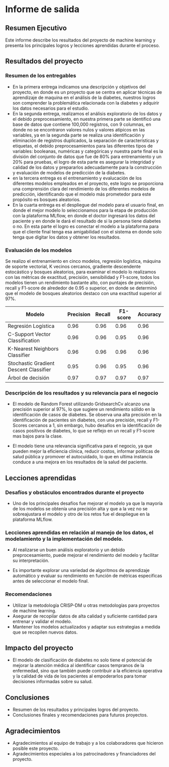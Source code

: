 # Informe de salida

## Resumen Ejecutivo

Este informe describe los resultados del proyecto de machine learning y presenta los principales logros y lecciones aprendidas durante el proceso.

## Resultados del proyecto

### Resumen de los entregables 
-	En la primera entrega indicamos una descripción y objetivos del proyecto, en donde es un proyecto que se centra en aplicar técnicas de aprendizaje de maquina en el análisis de la diabetes, nuestros logros son comprender la problemática relacionada con la diabetes y adquirir los datos necesarios para el estudio.
-	En la segunda entrega, realizamos el análisis exploratorio de los datos y el debido preprocesamiento, en nuestra primera parte se identificó una base de datos que contiene 100,000 registros, con 9 columnas, en donde no se encontraron valores nulos y valores atípicos en las variables, ya en la segunda parte se realiza una identificación y eliminación de registros duplicados, la separación de características y etiquetas, el debido preprocesamientos para las diferentes tipos de variables: booleanas, numéricas y categóricas y nuestra parte final es la división del conjunto de datos que fue de 80% para entrenamiento y un 20% para pruebas, el logro de esta parte es asegurar la integridad y calidad de los datos  y prepararlos adecuadamente para la construcción y evaluación de modelos de predicción de la diabetes.
-	en la tercera entrega es el entrenamiento y evalucación de los diferentes modelos empleados en el proyecto, este logro se proporciona una comprensión clara del rendimiento de los diferentes modelos de predicción, identificando que el modelo más prometedor para este propósito es bosques aleatorios.
-	En la cuarta entrega es el despliegue del modelo para el usuario final, en donde el mejor modelo lo seleccionamos para la etapa de producción con la plataforma MLflow, en donde el doctor ingresará los datos del paciente y en donde le dará el resultado de si la persona tiene diabetes o no. En esta parte el logro es conectar el modelo a la plataforma para que el cliente final tenga esa amigabilidad con el sistema en donde solo tenga que digitar los datos y obtener los resultados.

### Evaluación de los modelos

Se realizo el entrenamiento en cinco modelos, regresión logística, máquina de soporte vectorial, K vecinos cercanos, gradiente descendente estocástico y bosques aleatorios, para examinar el modelo lo realizamos con las métricas de exactitud, precisión, sensibilidad y F1-score, todos los modelos tienen un rendimiento bastante alto, con puntajes de precisión, recall y F1-score de alrededor de 0.95 o superior, en donde se determinó que el modelo de bosques aleatorios destaco con una exactitud superior al 97%.

| Modelo | Precision | Recall | F1-score | Accuracy |
| --- | --- | --- | --- | ---  |
| Regresión Logística | 0.96 | 0.96 | 0.96 | 0.96 |
| C-Support Vector Classification | 0.96 | 0.96 | 0.95 | 0.96 |
| K-Nearest Neighbors Classifier | 0.96 | 0.96 | 0.96 | 0.96 |
| Stochastic Gradient Descent Classifier  | 0.95 | 0.96 | 0.95 | 0.96 |
| Árbol de decisión | 0.97 | 0.97 | 0.97 | 0.97 |

### Descripción de los resultados y su relevancia para el negocio

-	El modelo de Random Forest utilizando GridsearchCv alcanzo una precisión superior al 97%, lo que sugiere un rendimiento sólido en la identificación de casos de diabetes. Se observa una alta precisión en la identificación de pacientes sin diabetes, con una precisión, recall y F1-Scores cercanos a 1, sin embargo, hubo desafíos en la identificación de casos positivos de diabetes, lo que se reflejo en un recall y F1-score mas bajos para la clase.
  
-	El modelo tiene una relevancia significativa para el negocio, ya que pueden mejor la eficiencia clínica, reducir costos, informar políticas de salud pública y promover el autocuidado, lo que en ultima instancia conduce a una mejora en los resultados de la salud del paciente. 


## Lecciones aprendidas

### Desafíos y obstáculos encontrados durante el proyecto

-	Uno de los principales desafíos fue mejorar el modelo ya que la mayoría de los modelos se obtenía una precisión alta y que a la vez no se sobreajustara el modelo y otro de los retos fue el despliegue en la plataforma MLflow.
  
### Lecciones aprendidas en relación al manejo de los datos, el modelamiento y la implementación del modelo.

-	Al realizarse un buen análisis exploratorio y un debido preprocesamiento, puede mejorar el rendimiento del modelo y facilitar su interpretación.

- Es importante explorar una variedad de algoritmos de aprendizaje automático y evaluar su rendimiento en función de métricas especificas antes de seleccionar el modelo final.

### Recomendaciones

- Utilizar la metodología CRISP-DM u otras metodologías para proyectos de machine learning.
-	Asegurar de recopilar datos de alta calidad y suficiente cantidad para entrenar y validar el modelo. 
-	Mantener los modelos actualizados y adaptar sus estrategias a medida que se recopilen nuevos datos.


## Impacto del proyecto

- El modelo de clasificación de diabetes no solo tiene el potencial de mejorar la atención médica al identificar casos tempranos de la enfermedad, sino que también puede contribuir a la eficiencia operativa y la calidad de vida de los pacientes al empoderarlos para tomar decisiones informadas sobre su salud. 

## Conclusiones

- Resumen de los resultados y principales logros del proyecto.
- Conclusiones finales y recomendaciones para futuros proyectos.

## Agradecimientos

- Agradecimientos al equipo de trabajo y a los colaboradores que hicieron posible este proyecto.
- Agradecimientos especiales a los patrocinadores y financiadores del proyecto.
